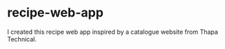# recipe-web-app
I created this recipe web app inspired by a catalogue website from Thapa Technical.
